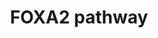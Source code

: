---
annotations:
- id: PW:0000004
  parent: regulatory pathway
  type: Pathway Ontology
  value: regulatory pathway
authors:
- ChesdeWindt
- Egonw
- Fehrhart
- Khanspers
- Eweitz
description: Role of Foxa2
last-edited: 2021-05-09
ndex: a3ca8360-da32-11eb-b666-0ac135e8bacf
organisms:
- Homo sapiens
redirect_from:
- /index.php/Pathway:WP5066
- /instance/WP5066
- /instance/WP5066_rr116631
revision: r116631
schema-jsonld:
- '@context': https://schema.org/
  '@id': https://wikipathways.github.io/pathways/WP5066.html
  '@type': Dataset
  creator:
    '@type': Organization
    name: WikiPathways
  description: Role of Foxa2
  keywords:
  - ABCC2
  - ABCC3
  - ABCC4
  - Acetyl-CoA carboxylase 1
  - Apolipoprotein B-100
  - ChREBP
  - FASN
  - FOXA1
  - FOXA2
  - FOXO1
  - GSTA1
  - GSTA2
  - GSTM2
  - IRS1
  - IRS2
  - Insulin
  - MTTP
  - PPARGC1B
  - SLC27A5
  - SLCO1B1
  - SREBP-1c
  - TAGs
  license: CC0
  name: FOXA2 pathway
seo: CreativeWork
title: FOXA2 pathway
wpid: WP5066
---